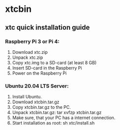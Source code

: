 # xtcbin

## xtc quick installation guide

### Raspberry Pi 3 or Pi 4:
1. Download xtc.zip
2. Unpack xtc.zip
3. Copy xtc.img to a SD-card (at least 8 GB)
4. Insert SD-card in the Raspberry Pi
5. Power on the Raspberry Pi

### Ubuntu 20.04 LTS Server:
1. Install Ubuntu.
2. Download xtcbin.tar.gz
3. Copy xtcbin.tar.gz to the PC.
4. Unpack xtcbin.tar.gz: tar xvfzp xtcbin.tar.gz
5. Make sure, that your PC has a internet connection.
5. Start installation as root: sh xtc/install.sh
